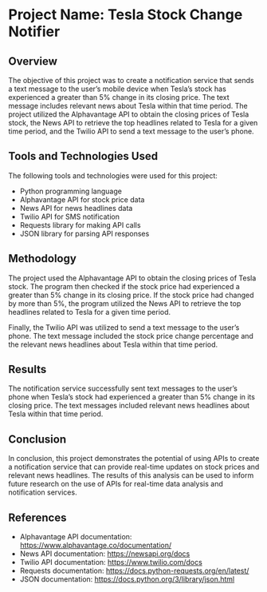 # Project Name: Tesla Stock Change Notifier

## Overview
The objective of this project was to create a notification service that sends a text message to the user’s mobile device when Tesla’s stock has experienced a greater than 5% change in its closing price. The text message includes relevant news about Tesla within that time period. The project utilized the Alphavantage API to obtain the closing prices of Tesla stock, the News API to retrieve the top headlines related to Tesla for a given time period, and the Twilio API to send a text message to the user’s phone.

## Tools and Technologies Used
The following tools and technologies were used for this project:
- Python programming language
- Alphavantage API for stock price data
- News API for news headlines data
- Twilio API for SMS notification
- Requests library for making API calls
- JSON library for parsing API responses

## Methodology
The project used the Alphavantage API to obtain the closing prices of Tesla stock. The program then checked if the stock price had experienced a greater than 5% change in its closing price. If the stock price had changed by more than 5%, the program utilized the News API to retrieve the top headlines related to Tesla for a given time period.

Finally, the Twilio API was utilized to send a text message to the user’s phone. The text message included the stock price change percentage and the relevant news headlines about Tesla within that time period.

## Results
The notification service successfully sent text messages to the user’s phone when Tesla’s stock had experienced a greater than 5% change in its closing price. The text messages included relevant news headlines about Tesla within that time period.

## Conclusion
In conclusion, this project demonstrates the potential of using APIs to create a notification service that can provide real-time updates on stock prices and relevant news headlines. The results of this analysis can be used to inform future research on the use of APIs for real-time data analysis and notification services.

## References
- Alphavantage API documentation: https://www.alphavantage.co/documentation/
- News API documentation: https://newsapi.org/docs
- Twilio API documentation: https://www.twilio.com/docs
- Requests documentation: https://docs.python-requests.org/en/latest/
- JSON documentation: https://docs.python.org/3/library/json.html










